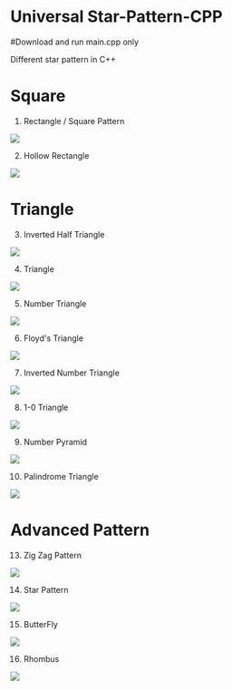# Universal Star-Pattern-CPP

#Download and run main.cpp only

Different star pattern in C++

# Square

1. Rectangle / Square Pattern<br>
<img src="image/solid.png" >

 
2. Hollow Rectangle
 <img src="image/hollow.png" >


# Triangle

3. Inverted Half Triangle
<img src="image/IHtriangle.png" >


4. Triangle
<img src="image/triangle.png" >


5. Number Triangle
<img src="image/numberT.png" >


6. Floyd's Triangle
<img src="image/floyd's.png" >

7. Inverted Number Triangle
<img src="image/INtriangle.png" > 

8. 1-0 Triangle
<img src="image/10.png" >

9. Number Pyramid
<img src="image/nPyramid.png" >

10. Palindrome Triangle
<img src="image/palindrome.png" >

# Advanced Pattern

13. Zig Zag Pattern
<img src="image/zigzag.png" >

14. Star Pattern
<img src="image/star.png" >

15. ButterFly
<img src="image/butterfly.png" >

16. Rhombus
<img src="image/rhombus.png" >
